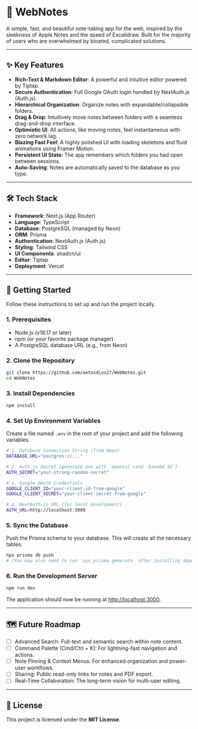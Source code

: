 # 📝 WebNotes

A simple, fast, and beautiful note-taking app for the web, inspired by the sleekness of Apple Notes and the speed of Excalidraw. Built for the majority of users who are overwhelmed by bloated, complicated solutions.

---

## ✨ Key Features

- **Rich-Text & Markdown Editor**: A powerful and intuitive editor powered by Tiptap.  
- **Secure Authentication**: Full Google OAuth login handled by NextAuth.js (Auth.js).  
- **Hierarchical Organization**: Organize notes with expandable/collapsible folders.  
- **Drag & Drop**: Intuitively move notes between folders with a seamless drag-and-drop interface.  
- **Optimistic UI**: All actions, like moving notes, feel instantaneous with zero network lag.  
- **Blazing Fast Feel**: A highly polished UI with loading skeletons and fluid animations using Framer Motion.  
- **Persistent UI State**: The app remembers which folders you had open between sessions.  
- **Auto-Saving**: Notes are automatically saved to the database as you type.  

---

## 🛠️ Tech Stack

- **Framework**: Next.js (App Router)  
- **Language**: TypeScript  
- **Database**: PostgreSQL (managed by Neon)  
- **ORM**: Prisma  
- **Authentication**: NextAuth.js (Auth.js)  
- **Styling**: Tailwind CSS  
- **UI Components**: shadcn/ui  
- **Editor**: Tiptap  
- **Deployment**: Vercel  

---

## 🚀 Getting Started

Follow these instructions to set up and run the project locally.

### 1. Prerequisites
- Node.js (v18.17 or later)  
- npm (or your favorite package manager)  
- A PostgreSQL database URL (e.g., from Neon)  

### 2. Clone the Repository
```bash
git clone https://github.com/aetosdios27/WebNotes.git
cd WebNotes
````

### 3. Install Dependencies

```bash
npm install
```

### 4. Set Up Environment Variables

Create a file named `.env` in the root of your project and add the following variables.

```bash
# 1. Database Connection String (from Neon)
DATABASE_URL="postgres://..."

# 2. Auth.js Secret (generate one with `openssl rand -base64 32`)
AUTH_SECRET="your-strong-random-secret"

# 3. Google OAuth Credentials
GOOGLE_CLIENT_ID="your-client-id-from-google"
GOOGLE_CLIENT_SECRET="your-client-secret-from-google"

# 4. NextAuth.js URL (for local development)
AUTH_URL=http://localhost:3000
```

### 5. Sync the Database

Push the Prisma schema to your database. This will create all the necessary tables.

```bash
npx prisma db push
# (You may also need to run `npx prisma generate` after installing dependencies)
```

### 6. Run the Development Server

```bash
npm run dev
```

The application should now be running at [http://localhost:3000](http://localhost:3000).

---

## 🗺️ Future Roadmap

* [ ] Advanced Search: Full-text and semantic search within note content.
* [ ] Command Palette (Cmd/Ctrl + K): For lightning-fast navigation and actions.
* [ ] Note Pinning & Context Menus: For enhanced organization and power-user workflows.
* [ ] Sharing: Public read-only links for notes and PDF export.
* [ ] Real-Time Collaboration: The long-term vision for multi-user editing.

---

## 📄 License

This project is licensed under the **MIT License**.

```
```